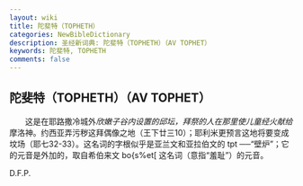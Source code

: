 ```yaml
---
layout: wiki
title: 陀斐特（TOPHETH）
categories: NewBibleDictionary
description: 圣经新词典: 陀斐特（TOPHETH）（AV TOPHET）
keywords: 陀斐特, TOPHETH
comments: false
---
```


## 陀斐特（TOPHETH）（AV TOPHET）

　　这是在耶路撒冷城外*欣嫩子谷内设置的邱坛，拜祭的人在那里使儿童经火献给*摩洛神。约西亚弄污秽这拜偶像之地（王下廿三10）；耶利米更预言这地将要变成坟场（耶七32-33）。这名词的字根似乎是亚兰文和亚拉伯文的 tpt ──“壁炉”；它的元音是外加的，取自希伯来文 bo{s%et[ 这名词（意指“羞耻”）的元音。

D.F.P.








